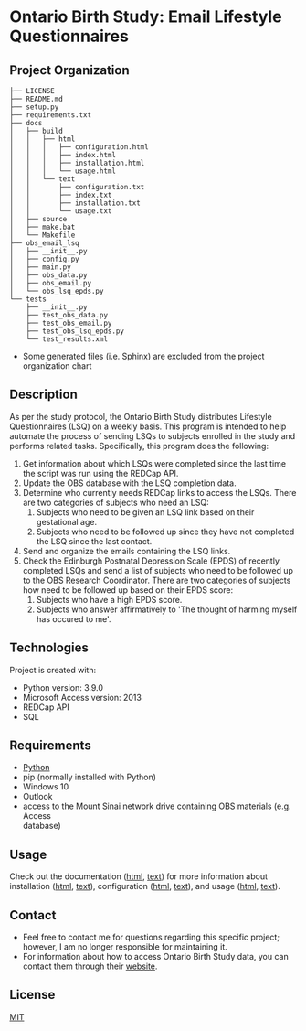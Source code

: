 
# Ontario Birth Study: Email Lifestyle Questionnaires
## Project Organization
    ├── LICENSE
    ├── README.md
    ├── setup.py
    ├── requirements.txt
    ├── docs
    │   ├── build
    │   │   ├── html
    │   │   │   ├── configuration.html
    │   │   │   ├── index.html 
    │   │   │   ├── installation.html
    │   │   │   └── usage.html
    │   │   └── text
    │   │       ├── configuration.txt
    │   │       ├── index.txt 
    │   │       ├── installation.txt
    │   │       └── usage.txt
    │   ├── source
    │   ├── make.bat
    │   └── Makefile
    ├── obs_email_lsq
    │   ├── __init__.py
    │   ├── config.py
    │   ├── main.py
    │   ├── obs_data.py
    │   ├── obs_email.py
    │   └── obs_lsq_epds.py
    └── tests
        ├── __init__.py
        ├── test_obs_data.py
        ├── test_obs_email.py
        ├── test_obs_lsq_epds.py
        └── test_results.xml
* Some generated files (i.e. Sphinx) are excluded from the project organization chart

## Description
As per the study protocol, the Ontario Birth Study distributes Lifestyle Questionnaires (LSQ) on a weekly basis. This program is intended to help automate the process of sending LSQs to subjects enrolled in the study and performs related tasks. Specifically, this program does the following:

1. Get information about which LSQs were completed since the last time the script was run using the REDCap API.
2. Update the OBS database with the LSQ completion data.
3. Determine who currently needs REDCap links to access the LSQs. There are two categories of subjects who need an LSQ:
    1. Subjects who need to be given an LSQ link based on their gestational age.
    2. Subjects who need to be followed up since they have not completed the LSQ since the last contact.
4. Send and organize the emails containing the LSQ links.
5. Check the Edinburgh Postnatal Depression Scale (EPDS) of recently completed LSQs and send a list of subjects who need to be followed up to the OBS Research Coordinator. There are two categories of subjects how need to be followed up based on their EPDS score:
    1. Subjects who have a high EPDS score.
    2. Subjects who answer affirmatively to 'The thought of harming myself has occured to me'.

## Technologies
Project is created with:
* Python version: 3.9.0
* Microsoft Access version: 2013
* REDCap API
* SQL

## Requirements
* [Python](https://www.python.org/)
* pip (normally installed with Python)
* Windows 10
* Outlook
* access to the Mount Sinai network drive containing OBS materials (e.g. Access  
database)

## Usage
Check out the documentation ([html](docs/build/html/index.html), [text](docs/build/text/index.txt)) for more information about installation ([html](docs/build/html/installation.html), [text](docs/build/text/installation.txt)), configuration ([html](docs/build/html/configuration.html), [text](docs/build/text/configuration.txt)), and usage ([html](docs/build/html/usage.html), [text](docs/build/text/usage.txt)).


## Contact
* Feel free to contact me for questions regarding this specific project; however, I am no longer responsible for maintaining it.
* For information about how to access Ontario Birth Study data, you can contact them through their [website](http://www.ontariobirthstudy.ca).

## License
[MIT](LICENSE.txt)